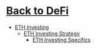 # [Back to DeFi](defi)


- [ETH Investing](eth_investing)
    - [ETH Investing Strategy](eth_investing_strategy)
        - [ETH Investing Specifics](eth_investing_specifics)



